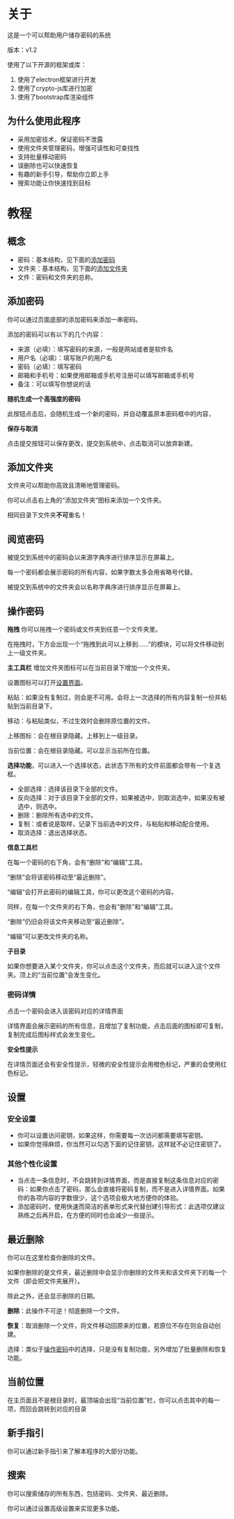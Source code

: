 # 关于
这是一个可以帮助用户储存密码的系统

版本：v1.2

使用了以下开源的框架或库：
1. 使用了electron框架进行开发
2. 使用了crypto-js库进行加密
3. 使用了bootstrap库渲染组件

## 为什么使用此程序
- 采用加密技术，保证密码不泄露
- 使用文件夹管理密码，增强可读性和可查找性
- 支持批量移动密码
- 误删除也可以快速恢复
- 有趣的新手引导，帮助你立即上手
- 搜索功能让你快速找到目标

# 教程
## 概念
- 密码：基本结构，见下面的[添加密码](#添加密码)
- 文件夹：基本结构，见下面的[添加文件夹](#添加文件夹)
- 文件：密码和文件夹的总称。

## 添加密码
你可以通过页面底部的添加密码来添加一串密码。

添加的密码可以有以下的几个内容：
- 来源（必填）：填写密码的来源，一般是网站或者是软件名
- 用户名（必填）：填写账户的用户名
- 密码（必填）：填写密码
- 邮箱和手机号：如果使用邮箱或手机号注册可以填写邮箱或手机号
- 备注：可以填写你想说的话

**随机生成一个高强度的密码**

此按钮点击后，会随机生成一个新的密码，并自动覆盖原本密码框中的内容，

**保存与取消**

点击提交按钮可以保存更改，提交到系统中，点击取消可以放弃新建。

## 添加文件夹
文件夹可以帮助你高效且清晰地管理密码。

你可以点击右上角的“添加文件夹”图标来添加一个文件夹。

相同目录下文件夹**不可**重名！

## 阅览密码
被提交到系统中的密码会以来源字典序进行排序显示在屏幕上。

每一个密码都会展示密码的所有内容，如果字数太多会用省略号代替。

被提交到系统中的文件夹会以名称字典序进行排序显示在屏幕上。

## 操作密码
**拖拽**
你可以拖拽一个密码或文件夹到任意一个文件夹里。

在拖拽时，下方会出现一个“拖拽到此可以上移到……”的模块，可以将文件移动到上一级文件夹。

**主工具栏**
增加文件夹图标可以在当前目录下增加一个文件夹。

设置图标可以打开[设置界面](#设置)。

粘贴：如果没有复制过，则会是不可用。会将上一次选择的所有内容复制一份并粘贴到当前目录下。

移动：与粘贴类似，不过生效时会删除原位置的文件。

上移图标：会在根目录隐藏。上移到上一级目录。

当前位置：会在根目录隐藏。可以显示当前所在位置。

**选择功能**，可以进入一个选择状态，此状态下所有的文件前面都会带有一个复选框。
- 全部选择：选择该目录下全部的文件。
- 反向选择：对于该目录下全部的文件，如果被选中，则取消选中，如果没有被选中，则选中。
- 删除：删除所有选中的文件。
- 复制：或者说是取样，记录下当前选中的文件，与粘贴和移动配合使用。
- 取消选择：退出选择状态。

**信息工具栏**

在每一个密码的右下角，会有“删除”和“编辑”工具。

“删除”会将该密码移动至“最近删除”。

“编辑”会打开此密码的编辑工具，你可以更改这个密码的内容。

同样，在每一个文件夹的右下角，也会有“删除”和“编辑”工具。

“删除”仍旧会将该文件夹移动至“最近删除”。

“编辑”可以更改文件夹的名称。

**子目录**

如果你想要进入某个文件夹，你可以点击这个文件夹，而后就可以进入这个文件夹。顶上的“当前位置”会发生变化。

### 密码详情

点击一个密码会进入该密码对应的详情界面

详情界面会展示密码的所有信息，且增加了复制功能，点击后面的图标即可复制，复制完成后图标样式会发生变化。

**安全性提示**

在详情页面还会有安全性提示，轻微的安全性提示会用橙色标记，严重的会使用红色标记。

## 设置
### 安全设置
- 你可以设置访问密钥，如果这样，你需要每一次访问都需要填写密钥。
- 如果你觉得麻烦，你当然可以勾选下面的记住密钥，这样就不必记住密钥了。
### 其他个性化设置
- 当点击一条信息时，不会跳转到详情界面，而是直接复制这条信息对应的密码：如果你点击了密码，那么会直接将密码复制，而不是进入详情界面。如果你的各项内容的字数很少，这个选项会极大地方便你的体验。
- 添加密码时，使用快速而简洁的表单形式来代替创建引导形式：此选项仅建议熟练之后再开启，在方便的同时也会减少一些提示。

## 最近删除
你可以在这里检查你删除的文件。

如果你删除的是文件夹，最近删除中会显示你删除的文件夹和该文件夹下的每一个文件（即会把文件夹展开）。

除此之外，还会显示删除的日期。

**删除**：此操作不可逆！彻底删除一个文件。

**恢复**：取消删除一个文件，将文件移动回原来的位置，若原位不存在则会自动创建。

选择：类似于[操作密码](#操作密码)中的选择，只是没有复制功能，另外增加了批量删除和恢复功能。

## 当前位置

在主页面且不是根目录时，最顶端会出现“当前位置”栏，你可以点击其中的每一项，而回会跳转到对应的目录

## 新手指引

你可以通过新手指引来了解本程序的大部分功能。

## 搜索

你可以搜索储存的所有东西，包括密码、文件夹、最近删除。

你可以通过设置高级设置来实现更多功能。